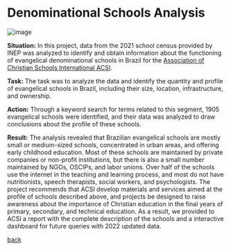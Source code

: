 # Denominational Schools Analysis
![image](https://user-images.githubusercontent.com/114688989/232519389-eddfc255-5b75-413e-b1c4-f7b3d258f16d.png)
 
**Situation:** In this project, data from the 2021 school census provided by INEP was analyzed to identify and obtain information about the functioning of evangelical denominational schools in Brazil for the [Association of Christian Schools International ACSI](https://www.acsi.org/).

**Task:** The task was to analyze the data and identify the quantity and profile of evangelical schools in Brazil, including their size, location, infrastructure, and ownership.

**Action:** Through a keyword search for terms related to this segment, 1905 evangelical schools were identified, and their data was analyzed to draw conclusions about the profile of these schools. 

**Result:** The analysis revealed that Brazilian evangelical schools are mostly small or medium-sized schools, concentrated in urban areas, and offering early childhood education. 
Most of these schools are maintained by private companies or non-profit institutions, but there is also a small number maintained by NGOs, OSCIPs, and labor unions. 
Over half of the schools use the internet in the teaching and learning process, and most do not have nutritionists, speech therapists, social workers, and psychologists. 
The project recommends that ACSI develop materials and services aimed at the profile of schools described above, and projects be designed to raise awareness about the importance of Christian education in the final years of primary, secondary, and technical education. As a result, we provided to ACSI a report with the complete description of the schools and a interactive dashboard for future queries with 2022 updated data.

[back](index.md)

